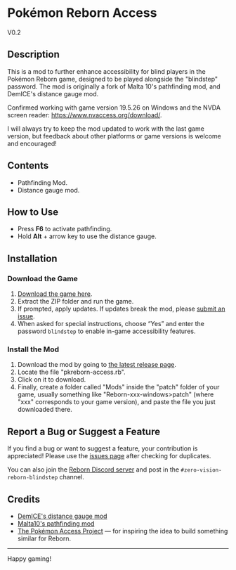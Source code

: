 # Pokémon Reborn Access

V0.2

## Description

This is a mod to further enhance accessibility for blind players in the Pokémon Reborn game, designed to be played alongside the "blindstep" password. The mod is originally a fork of Malta 10's pathfinding mod, and DemICE's distance gauge mod.

Confirmed working with game version 19.5.26 on Windows and the NVDA screen reader: <https://www.nvaccess.org/download/>.

I will always try to keep the mod updated to work with the last game version, but feedback about other platforms or game versions is welcome and encouraged!

## Contents

- Pathfinding Mod.
- Distance gauge mod.

## How to Use

- Press **F6** to activate pathfinding.
- Hold **Alt** + arrow key to use the distance gauge.

## Installation

### Download the Game

1. [Download the game here](https://www.rebornevo.com/pr/index.html/).
2. Extract the ZIP folder and run the game.
3. If prompted, apply updates. If updates break the mod, please [submit an issue](https://github.com/fclorenzo/pkreborn-access/issues).
4. When asked for special instructions, choose “Yes” and enter the password `blindstep` to enable in-game accessibility features.

### Install the Mod

1. Download the mod by going to [the latest release page](https://github.com/fclorenzo/pkreborn-access/releases/latest).
2. Locate the file "pkreborn-access.rb".
3. Click on it to download.
4. Finally, create a folder called "Mods" inside the "patch" folder of your game, usually something like "Reborn-xxx-windows>patch" (where "xxx" corresponds to your game version), and paste the file you just downloaded there.

## Report a Bug or Suggest a Feature

If you find a bug or want to suggest a feature, your contribution is appreciated! Please use the [issues page](https://github.com/fclorenzo/pkreborn-access/issues) after checking for duplicates.

You can also join the [Reborn Discord server](https://www.rebornevo.com/discord/invite/rebornevo/) and post in the `#zero-vision-reborn-blindstep` channel.

## Credits

- [DemICE's distance gauge mod](https://www.rebornevo.com/forums/topic/55069-pokémon-reborn-accessibility-for-blind-players/)
- [Malta10's pathfinding mod](https://www.rebornevo.com/forums/topic/55210-accessibility-mod-pack-reborn/)
- [The Pokémon Access Project](https://github.com/nuive/pokemon-access) — for inspiring the idea to build something similar for Reborn.

---

Happy gaming!
